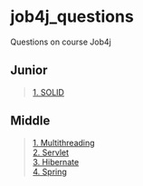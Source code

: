 # job4j_questions
Questions on course Job4j

## Junior
>[1. SOLID](SOLID.md)  

## Middle
>[1. Multithreading](Multithreading.md)  
>[2. Servlet](Servlet.md)  
>[3. Hibernate](Hibernate.md)  
>[4. Spring](Spring.md)
